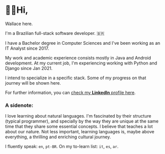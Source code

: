 # 👋🏼Hi,

Wallace here.

I'm a Brazilian full-stack software developer. 🇧🇷

I have a Bachelor degree in Computer Sciences and I've been working as an IT Analyst since 2017.

My work and academic experience consists mostly in Java and Android development.
At my current job, I'm experiencing working with Python and Django since Jan 2021.

I intend to specialize in a specific stack. Some of my progress on that journey will be shown here.

<!-- [**I write a blog** where I share my thoughts](https://medium.com/escopos) on the Software Development world. For now, it's published only in Portuguese. -->

For further information, you can [check my **LinkedIn** profile here](https://linkedin.com/in/wallacejme).



### A sidenote:

I love learning about natural languages. I'm fascinated by their structure (typical programmer), and specially by the way they are unique at the same time that they share some essential concepts. I believe that teaches a lot about our nature. Not less important, learning languages is, maybe above everything, a thrilling and enriching cultural journey.

I fluently speak: `en`, `pt-BR`. On my to-learn list: `it`, `es`, `ar`.

<!---
wallacejme/wallacejme is a ✨ special ✨ repository because its `README.md` (this file) appears on your GitHub profile.
You can click the Preview link to take a look at your changes.
--->
